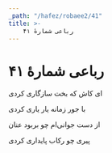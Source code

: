 ```yaml
---
_path: "/hafez/robaee2/41"
title: >-
    رباعی شمارهٔ ۴۱
---
```

# رباعی شمارهٔ ۴۱

<div class="b" id="bn1"><div class="m1"><p>ای کاش که بخت سازگاری کردی</p></div>
<div class="m2"><p>با جور زمانه یار یاری کردی</p></div></div>
<div class="b" id="bn2"><div class="m1"><p>از دست جوانی‌ام چو بربود عنان</p></div>
<div class="m2"><p>پیری چو رکاب پایداری کردی</p></div></div>
